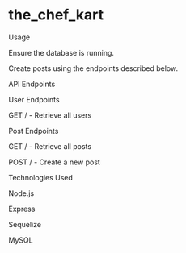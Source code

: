 ﻿# the_chef_kart

Usage

Ensure the database is running.

Create posts using the endpoints described below.

API Endpoints

User Endpoints

GET / - Retrieve all users

Post Endpoints

GET / - Retrieve all posts

POST / - Create a new post

Technologies Used

Node.js

Express

Sequelize

MySQL

